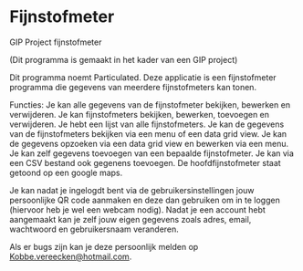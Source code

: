 # Fijnstofmeter
GIP Project fijnstofmeter

(Dit programma is gemaakt in het kader van een GIP project)

Dit programma noemt Particulated.
Deze applicatie is een fijnstofmeter programma die gegevens van meerdere fijnstofmeters kan tonen.

Functies:
Je kan alle gegevens van de fijnstofmeter bekijken, bewerken en verwijderen.
Je kan fijnstofmeters bekijken, bewerken, toevoegen en verwijderen.
Je hebt een lijst van alle fijnstofmeters.
Je kan de gegevens van de fijnstofmeters bekijken via een menu of een data grid view.
Je kan de gegevens opzoeken via een data grid view en bewerken via een menu.
Je kan zelf gegevens toevoegen van een bepaalde fijnstofmeter.
Je kan via een CSV bestand ook gegenens toevoegen.
De hoofdfijnstofmeter staat getoond op een google maps.

Je kan nadat je ingelogdt bent via de gebruikersinstellingen jouw persoonlijke QR code aanmaken en deze dan gebruiken om in te loggen (hiervoor heb je wel een webcam nodig).
Nadat je een account hebt aangemaakt kan je zelf jouw eigen gegevens zoals adres, email, wachtwoord en gebruikersnaam veranderen.

Als er bugs zijn kan je deze persoonlijk melden op Kobbe.vereecken@hotmail.com.

